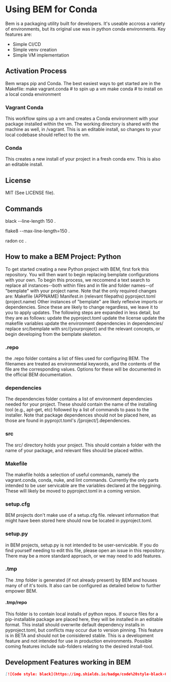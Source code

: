 # Using BEM for Conda
Bem is a packaging utility built for developers. It's useable accross a variety of environments, but its original use was in python conda environments. Key features are:
 - Simple CI/CD
 - Simple venv creation
 - Simple VM implementation

## Activation Process
Bem wraps pip and Conda. The best easiest ways to get started are in the Makefile:
make vagrant.conda # to spin up a vm
make conda # to install on a local conda environment

### Vagrant Conda
This workflow spins up a vm and creates a Conda environment with your package installed within the vm. The working directory is shared with the machine as well, in /vagrant.
This is an editable install, so changes to your local codebase should reflect to the vm.

### Conda
This creates a new install of your project in a fresh conda env. This is also an editable install.

## License

MIT (See LICENSE file).

## Commands

black --line-length 150 .

flake8 --max-line-length=150 .

radon cc .

## How to make a BEM Project: Python

To get started creating a new Python project with BEM, first fork this repository. You will then want to begin replacing bemplate configurations with your own.
To begin this process, we reccomend a text search to replace all instances--both within files and in file and folder names--of "bemplate" with your project name. Note that the only required changes are:
Makefile (APPNAME)
Manifest.in (relevant filepaths)
pyproject.toml (project.name)
Other instances of "bemplate" are likely reflexive imports or dependencies. Since these are likely to change regardless, we leave it to you to apply updates.
The following steps are expanded in less detail, but they are as follows:
update the pyproject.toml
update the license
update the makefile variables
update the environment dependencies in dependencies/
replace src/bemplate with src/{yourproject} and the relevant concepts, or begin developing from the bemplate skeleton.

### .repo
the .repo folder contains a list of files used for configuring BEM. The filenames are treated as environmental keywords, and the contents of the file are the corresponding values. Options for these will be documented in the official BEM documentation.

### dependencies
The dependencies folder contains a list of environment dependencies needed for your project. These should contain the name of the installing tool (e.g., apt-get, etc) followed by a list of commands to pass to the installer. Note that package dependences should not be placed here, as those are found in pyprojct.toml's /[project/].dependencies.

### src
The src/ directory holds your project. This should contain a folder with the name of your package, and relevant files should be placed within.

### Makefile
The makefile holds a selection of useful commands, namely the vagrant.conda, conda, nuke, and lint commands. Currently the only parts intended to be user servicable are the variables declared at the beggining. These will likely be moved to pyproject.toml in a coming version.

### setup.cfg
BEM projects don't make use of a setup.cfg file. relevant information that might have been stored here should now be located in pyproject.toml.

### setup.py
in BEM projects, setup.py is not intended to be user-servicable. If you do find yourself needing to edit this file, please open an issue in this repository. There may be a more standard approach, or we may need to add features.

### .tmp
The .tmp folder is generated (if not already present) by BEM and houses many of of it's tools. It also can be configured as detailed below to further empower BEM.

#### .tmp/repo
This folder is to contain local installs of python repos. If source files for a pip-installable package are placed here, they will be installed in an editable format. This install should overwrite default dependency installs in pyproject.toml, but conflicts may occur due to version pinning. 
This feature is in BETA and should not be conisidered stable.
This is a development feature and not intended for use in production environments.
Possible coming features include sub-folders relating to the desired install-tool. 

## Development Features working in BEM

```md
[![Code style: black](https://img.shields.io/badge/code%20style-black-000000.svg)](https://github.com/psf/black)
```